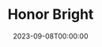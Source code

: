 ---
title: Honor Bright
date: 2023-09-08T00:00:00
opening_date: 1938-02-01
closing_date: 1938-02-03
layout: productions
program:
Theatre: Theatre Jacksonville
Venue: Little Theatre
cast:
- Annie: Bernice Klepper
- Beel Drum: Raymond C. Winstead
- Foster: J.Y. Cabaniss
- Honor Bright: Mrs. Everett Dwight
- James Schooley: Everett Dwight
- Jones: William DeHoff
- Maggie: Iness Koenig
- Michael: John Covington
- Mrs. Barrington: Mrs. G.M. Austin
- Mrs. Carton: E. Sue McLeod
- Richard Barrington: William Pearce
- Rt. Rev. Wm. Carton: Richard Hollahan
- Simpson: Birt Byrd
- Tot: Laura Broward
- Watts: George Oxford
crew:
- Director:
  - Dorothy Harlan
  - Martha Page Livesay
- Electrical Effects: Roy Hill
- Props: Mrs. Herbert Swisher
orchestra:
---
